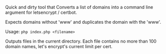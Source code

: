 Quick and dirty tool that Converts a list of domains into a command line argument for letsencrypt / certbot.

Expects domains without 'www' and duplicates the domain with the 'www'.

Usage:
    `php index.php <filename>`

Outputs files in the current directory.   Each file contains no more than 100 domain names, let's encrypt's current limit per cert.


